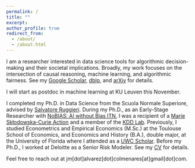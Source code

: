 ```yaml
---
permalink: /
title: ""
excerpt:
author_profile: true
redirect_from: 
  - /about/
  - /about.html
---
```


I am a researcher interested in data science tools for algorithmic decision-making and their societal implications. Broadly, my work focuses on the intersection of causal reasoning, machine learning, and algorithmic fairness. See my [Google Scholar](https://scholar.google.com/citations?hl=en&view_op=list_works&gmla=AJsN-F4flRnyZl09a2Q8S4L8ySoeG4CMpCfYBDwXEUNYEHYVENmZOn2P_-xzO8QxNhaCetZlL4nNTOvPu5NCqS0LpIMuUuUtPPpDL2_yeO8J-z23TTxdWns&user=otFhtYMAAAAJ), [dblp](https://dblp.org/pid/59/6703-2.html), and [arXiv](https://arxiv.org/search/cs?query=0000-0001-9412-9013&searchtype=orcid&abstracts=show&order=-announced_date_first&size=100) for details.

I will start as postdoc in machine learning at KU Leuven this November.

<!--
I am currently a postoc in machine learning at KU Leuven this November, working with [Jesse Davies](https://people.cs.kuleuven.be/~jesse.davis/), [Wouter Verbeke](https://ai.kuleuven.be/members/00054694), and [Jente Van Belle](https://ai.kuleuven.be/members/00146184).
-->

I completed my Ph.D. in Data Science from the Scuola Normale Superiore, advised by [Salvatore Ruggieri](http://pages.di.unipi.it/ruggieri/). During my Ph.D., as an Early-Stage Researcher with [NoBIAS: AI without Bias ITN](https://nobias-project.eu/), I was a recipient of a [Marie Skłodowska-Curie Action](https://marie-sklodowska-curie-actions.ec.europa.eu/) and a member of the [KDD Lab](https://kdd.isti.cnr.it/). Previously, I studied Econometrics and Empirical Economics (M.Sc.) at the Toulouse School of Economics, and Economics and History (B.A.), double major, at the University of Florida where I attended as a [UWC Scholar](https://www.davisuwcscholars.org/). Before my Ph.D., I worked at Deloitte as a Senior Risk Modeler. See my [CV](/files/AlvarezJoseCV.pdf) for details.

Feel free to reach out at jm[dot]alvarez[dot]colmenares[at]gmail[dot]com.
